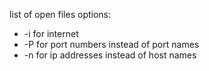 list of open files
options:
- -i for internet
- -P for port numbers instead of port names
- -n for ip addresses instead of host names